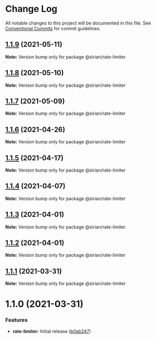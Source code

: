 # Change Log

All notable changes to this project will be documented in this file.
See [Conventional Commits](https://conventionalcommits.org) for commit guidelines.

## [1.1.9](https://github.com/sirian/js/compare/@sirian/rate-limiter@1.1.8...@sirian/rate-limiter@1.1.9) (2021-05-11)

**Note:** Version bump only for package @sirian/rate-limiter





## [1.1.8](https://github.com/sirian/js/compare/@sirian/rate-limiter@1.1.7...@sirian/rate-limiter@1.1.8) (2021-05-10)

**Note:** Version bump only for package @sirian/rate-limiter





## [1.1.7](https://github.com/sirian/js/compare/@sirian/rate-limiter@1.1.6...@sirian/rate-limiter@1.1.7) (2021-05-09)

**Note:** Version bump only for package @sirian/rate-limiter





## [1.1.6](https://github.com/sirian/js/compare/@sirian/rate-limiter@1.1.5...@sirian/rate-limiter@1.1.6) (2021-04-26)

**Note:** Version bump only for package @sirian/rate-limiter





## [1.1.5](https://github.com/sirian/js/compare/@sirian/rate-limiter@1.1.4...@sirian/rate-limiter@1.1.5) (2021-04-17)

**Note:** Version bump only for package @sirian/rate-limiter





## [1.1.4](https://github.com/sirian/js/compare/@sirian/rate-limiter@1.1.3...@sirian/rate-limiter@1.1.4) (2021-04-07)

**Note:** Version bump only for package @sirian/rate-limiter





## [1.1.3](https://github.com/sirian/js/compare/@sirian/rate-limiter@1.1.2...@sirian/rate-limiter@1.1.3) (2021-04-01)

**Note:** Version bump only for package @sirian/rate-limiter





## [1.1.2](https://github.com/sirian/js/compare/@sirian/rate-limiter@1.1.1...@sirian/rate-limiter@1.1.2) (2021-04-01)

**Note:** Version bump only for package @sirian/rate-limiter





## [1.1.1](https://github.com/sirian/js/compare/@sirian/rate-limiter@1.1.0...@sirian/rate-limiter@1.1.1) (2021-03-31)

**Note:** Version bump only for package @sirian/rate-limiter





# 1.1.0 (2021-03-31)


### Features

* **rate-limiter:** Initial release ([b0ab247](https://github.com/sirian/js/commit/b0ab247acc598922973874e9b0e36cd1394dc024))
